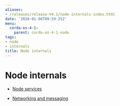 ```yaml
---
aliases:
- /releases/release-V4.1/node-internals-index.html
date: '2020-01-08T09:59:25Z'
menu:
  corda-os-4-1:
    parent: corda-os-4-1-node
tags:
- node
- internals
title: Node internals
---
```



# Node internals


* [Node services](node-services.md)

* [Networking and messaging](messaging.md)



